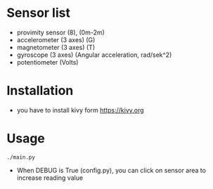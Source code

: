 Sensor list
===========

- provimity sensor (8), (0m-2m)
- accelerometer (3 axes) (G)
- magnetometer (3 axes) (T)
- gyroscope (3 axes) (Angular acceleration, rad/sek^2)
- potentiometer (Volts)


Installation
============
* you have to install kivy form https://kivy.org

Usage
=====
`./main.py`

* When DEBUG is True (config.py), you can click on sensor area to increase reading value
